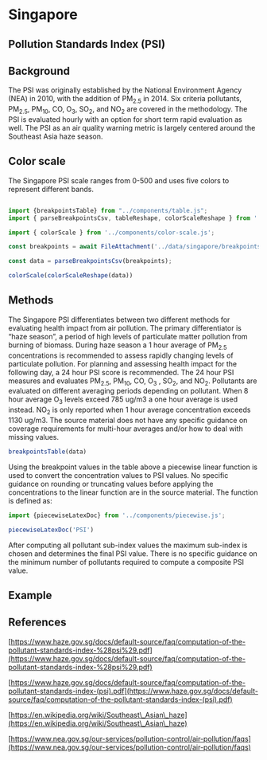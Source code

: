 # Singapore

## Pollution Standards Index (PSI)

## Background

The PSI was originally established by the National Environment Agency (NEA) in 2010, with the addition of PM<sub>2.5</sub> in 2014. Six criteria pollutants, PM<sub>2.5</sub>, PM<sub>10</sub>, CO, O<sub>3</sub>, SO<sub>2</sub>, and NO<sub>2</sub> are covered in the methodology. The PSI is evaluated hourly with an option for short term rapid evaluation as well. The PSI as an air quality warning metric is largely centered around the Southeast Asia haze season.

## Color scale

The Singapore PSI scale ranges from 0-500 and uses five colors to represent different bands.

```js

import {breakpointsTable} from "../components/table.js";
import { parseBreakpointsCsv, tableReshape, colorScaleReshape } from '../utils/utils.js';

```

```js
import { colorScale } from '../components/color-scale.js';
```

```js
const breakpoints = await FileAttachment('../data/singapore/breakpoints.csv').text();

const data = parseBreakpointsCsv(breakpoints);
```

```js
colorScale(colorScaleReshape(data))
```

## Methods

The Singapore PSI differentiates between two different methods for evaluating health impact from air pollution. The primary differentiator is “haze season”, a period of high levels of particulate matter pollution from burning of biomass. During haze season a 1 hour average of PM<sub>2.5</sub> concentrations is recommended to assess rapidly changing levels of particulate pollution. For planning and assessing health impact for the following day, a 24 hour PSI score is recommended. The 24 hour PSI measures and evaluates PM<sub>2.5</sub>, PM<sub>10</sub>, CO, O<sub>3</sub> , SO<sub>2</sub>, and NO<sub>2</sub>. Pollutants are evaluated on different averaging periods depending on pollutant. When 8 hour average O<sub>3</sub> levels exceed 785 ug/m3 a one hour average is used instead. NO<sub>2</sub> is only reported when 1 hour average concentration exceeds 1130 ug/m3. The source material does not have any specific guidance on coverage requirements for multi-hour averages and/or how to deal with missing values.

```js
breakpointsTable(data)
```

Using the breakpoint values in the table above a piecewise linear function is used to convert the concentration values to PSI values. No specific guidance on rounding or truncating values before applying the concentrations to the linear function are in the source material. The function is defined as:

```js
import {piecewiseLatexDoc} from '../components/piecewise.js';
```

```js
piecewiseLatexDoc('PSI')
```


After computing all pollutant sub-index values the maximum sub-index is chosen and determines the final PSI value. There is no specific guidance on the minimum number of pollutants required to compute a composite PSI value.

## Example

## References

[https://www.haze.gov.sg/docs/default-source/faq/computation-of-the-pollutant-standards-index-%28psi%29.pdf](https://www.haze.gov.sg/docs/default-source/faq/computation-of-the-pollutant-standards-index-%28psi%29.pdf)


[https://www.haze.gov.sg/docs/default-source/faq/computation-of-the-pollutant-standards-index-(psi).pdf](https://www.haze.gov.sg/docs/default-source/faq/computation-of-the-pollutant-standards-index-(psi).pdf)

[https://en.wikipedia.org/wiki/Southeast\_Asian\_haze](https://en.wikipedia.org/wiki/Southeast\_Asian\_haze)

[https://www.nea.gov.sg/our-services/pollution-control/air-pollution/faqs](https://www.nea.gov.sg/our-services/pollution-control/air-pollution/faqs)